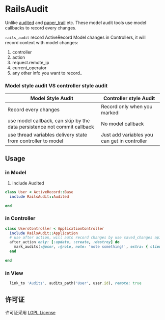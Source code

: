 # RailsAudit

Unlike [audited](https://github.com/collectiveidea/audited) and [paper_trail](https://github.com/airblade/paper_trail) etc. These model audit tools use model callbacks to record every changes.

`rails_audit` record ActiveRecord Model changes in Controllers, it will record context with model changes:

1. controller
2. action
3. request.remote_ip
4. current_operator
5. any other info you want to record..

### Model style audit VS controller style audit

| Model Style Audit | Controller style Audit |
| --- | --- |
| Record every changes | Record only when you marked |
| use model callback, can skip by the data persistence not commit callback | No model callback |
| use thread variables delivery state from controller to model | Just add variables you can get in controller |

## Usage

### in Model
1. include Audited

```ruby
class User < ActiveRecord::Base
  include RailsAudit::Audited
  
end

```

### in Controller

```ruby
class UsersController < ApplicationController
  include RailsAudit::Application
  # use after action, will auto record changes by use saved_changes api
  after_action only: [:update, :create, :destroy] do
    mark_audits(:@user, :@role, note: 'note something!', extra: { client_headers: request.headers.as_json })
  end
  
end
```

### in View
```ruby
  link_to 'Audits', audits_path('User', user.id), remote: true
```

## 许可证
许可证采用 [LGPL License](https://opensource.org/licenses/LGPL-3.0)
